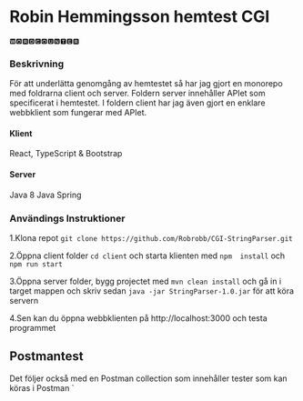 
# Robin Hemmingsson hemtest CGI
```
🆆🅾🆁🅳🅲🅾🆄🅽🆃🅴🆁
```


### Beskrivning
För att underlätta genomgång av hemtestet så har jag gjort en monorepo med foldrarna client och server. Foldern server innehåller APIet som specificerat i hemtestet. I foldern client har jag även gjort en enklare webbklient som fungerar med APIet.

#### Klient
React, TypeScript & Bootstrap

#### Server
Java 8
Java Spring

### Användings Instruktioner
1.Klona repot `git clone https://github.com/Robrobb/CGI-StringParser.git`

2.Öppna client folder `cd client` och starta klienten med `npm 
install` och `npm run start`

3.Öppna server folder, bygg projectet med `mvn clean install` och gå in i target mappen och skriv sedan `java -jar StringParser-1.0.jar` för att köra servern

4.Sen kan du öppna webbklienten på http://localhost:3000 och testa programmet

## Postmantest

Det följer också med en Postman collection som innehåller tester som kan köras i Postman
`


